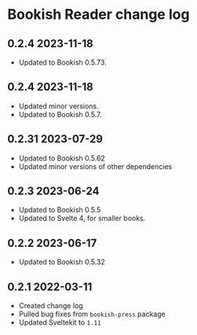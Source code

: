 # Bookish Reader change log

## 0.2.4 2023-11-18

-   Updated to Bookish 0.5.73.

## 0.2.4 2023-11-18

-   Updated minor versions.
-   Updated to Bookish 0.5.7.

## 0.2.31 2023-07-29

-   Updated to Bookish 0.5.62
-   Updated minor versions of other dependencies

## 0.2.3 2023-06-24

-   Updated to Bookish 0.5.5
-   Updated to Svelte 4, for smaller books.

## 0.2.2 2023-06-17

-   Updated to Bookish 0.5.32

## 0.2.1 2022-03-11

-   Created change log
-   Pulled bug fixes from `bookish-press` package
-   Updated Sveltekit to `1.11`
